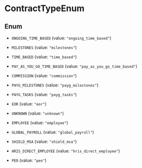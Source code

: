 

# ContractTypeEnum

## Enum


* `ONGOING_TIME_BASED` (value: `"ongoing_time_based"`)

* `MILESTONES` (value: `"milestones"`)

* `TIME_BASED` (value: `"time_based"`)

* `PAY_AS_YOU_GO_TIME_BASED` (value: `"pay_as_you_go_time_based"`)

* `COMMISSION` (value: `"commission"`)

* `PAYG_MILESTONES` (value: `"payg_milestones"`)

* `PAYG_TASKS` (value: `"payg_tasks"`)

* `EOR` (value: `"eor"`)

* `UNKNOWN` (value: `"unknown"`)

* `EMPLOYEE` (value: `"employee"`)

* `GLOBAL_PAYROLL` (value: `"global_payroll"`)

* `SHIELD_MSA` (value: `"shield_msa"`)

* `HRIS_DIRECT_EMPLOYEE` (value: `"hris_direct_employee"`)

* `PEO` (value: `"peo"`)



